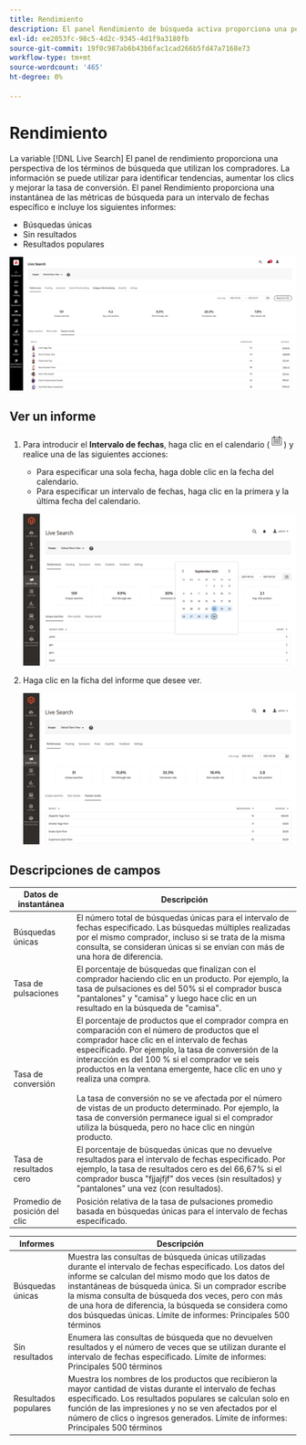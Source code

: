 ```yaml
---
title: Rendimiento
description: El panel Rendimiento de búsqueda activa proporciona una perspectiva de los términos de búsqueda que utilizan los compradores.
exl-id: ee2053fc-98c5-4d2c-9345-4d1f9a3180fb
source-git-commit: 19f0c987ab6b43b6fac1cad266b5fd47a7168e73
workflow-type: tm+mt
source-wordcount: '465'
ht-degree: 0%

---
```


# Rendimiento

La variable [!DNL Live Search] El panel de rendimiento proporciona una perspectiva de los términos de búsqueda que utilizan los compradores. La información se puede utilizar para identificar tendencias, aumentar los clics y mejorar la tasa de conversión. El panel Rendimiento proporciona una instantánea de las métricas de búsqueda para un intervalo de fechas específico e incluye los siguientes informes:

* Búsquedas únicas
* Sin resultados
* Resultados populares

![Rendimiento](assets/performance-unique-searches.png)

## Ver un informe

1. Para introducir el **Intervalo de fechas**, haga clic en el calendario (![Calendario](assets/btn-calendar.png)) y realice una de las siguientes acciones:

   * Para especificar una sola fecha, haga doble clic en la fecha del calendario.
   * Para especificar un intervalo de fechas, haga clic en la primera y la última fecha del calendario.

   ![Lapso de tiempo del informe de rendimiento](assets/performance-calendar.png)

1. Haga clic en la ficha del informe que desee ver.

   ![Resultados populares de rendimiento](assets/performance-popular-results.png)

## Descripciones de campos

| Datos de instantánea | Descripción |
|--- |--- |
| Búsquedas únicas | El número total de búsquedas únicas para el intervalo de fechas especificado. Las búsquedas múltiples realizadas por el mismo comprador, incluso si se trata de la misma consulta, se consideran únicas si se envían con más de una hora de diferencia. |
| Tasa de pulsaciones | El porcentaje de búsquedas que finalizan con el comprador haciendo clic en un producto. Por ejemplo, la tasa de pulsaciones es del 50% si el comprador busca &quot;pantalones&quot; y &quot;camisa&quot; y luego hace clic en un resultado en la búsqueda de &quot;camisa&quot;. |
| Tasa de conversión | El porcentaje de productos que el comprador compra en comparación con el número de productos que el comprador hace clic en el intervalo de fechas especificado. Por ejemplo, la tasa de conversión de la interacción es del 100 % si el comprador ve seis productos en la ventana emergente, hace clic en uno y realiza una compra. <br /><br />La tasa de conversión no se ve afectada por el número de vistas de un producto determinado. Por ejemplo, la tasa de conversión permanece igual si el comprador utiliza la búsqueda, pero no hace clic en ningún producto. |
| Tasa de resultados cero | El porcentaje de búsquedas únicas que no devuelve resultados para el intervalo de fechas especificado. Por ejemplo, la tasa de resultados cero es del 66,67% si el comprador busca &quot;fjjajfjf&quot; dos veces (sin resultados) y &quot;pantalones&quot; una vez (con resultados). |
| Promedio de posición del clic | Posición relativa de la tasa de pulsaciones promedio basada en búsquedas únicas para el intervalo de fechas especificado. |

| Informes | Descripción |
|--- |--- |
| Búsquedas únicas | Muestra las consultas de búsqueda únicas utilizadas durante el intervalo de fechas especificado. Los datos del informe se calculan del mismo modo que los datos de instantáneas de búsqueda única. Si un comprador escribe la misma consulta de búsqueda dos veces, pero con más de una hora de diferencia, la búsqueda se considera como dos búsquedas únicas. Límite de informes: Principales 500 términos |
| Sin resultados | Enumera las consultas de búsqueda que no devuelven resultados y el número de veces que se utilizan durante el intervalo de fechas especificado. Límite de informes: Principales 500 términos |
| Resultados populares | Muestra los nombres de los productos que recibieron la mayor cantidad de vistas durante el intervalo de fechas especificado. Los resultados populares se calculan solo en función de las impresiones y no se ven afectados por el número de clics o ingresos generados. Límite de informes: Principales 500 términos |
